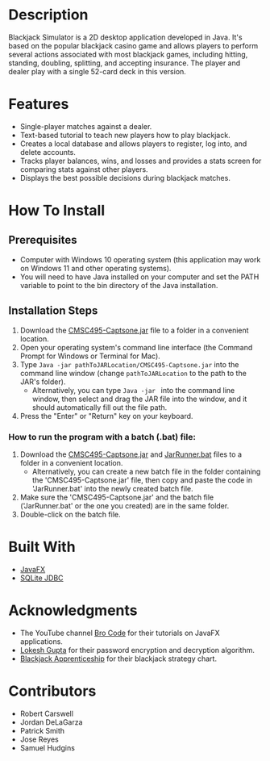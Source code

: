 # Description
Blackjack Simulator is a 2D desktop application developed in Java. It's based on the popular blackjack casino game and allows players to perform several actions associated with most blackjack games, including hitting, standing, doubling, splitting, and accepting insurance. The player and dealer play with a single 52-card deck in this version.

# Features
- Single-player matches against a dealer.
- Text-based tutorial to teach new players how to play blackjack.
- Creates a local database and allows players to register, log into, and delete accounts.
- Tracks player balances, wins, and losses and provides a stats screen for comparing stats against other players. 
- Displays the best possible decisions during blackjack matches.

# How To Install
## Prerequisites
- Computer with Windows 10 operating system (this application may work on Windows 11 and other operating systems).
- You will need to have Java installed on your computer and set the PATH variable to point to the bin directory of the Java installation.

## Installation Steps
1. Download the [CMSC495-Captsone.jar](https://github.com/SamuelHudgins/Blackjack-Simulator/blob/main/build/RunnableJAR/CMSC495-Captsone.jar) file to a folder in a convenient location.
1. Open your operating system's command line interface (the Command Prompt for Windows or Terminal for Mac).
1. Type `Java -jar pathToJARLocation/CMSC495-Captsone.jar` into the command line window (change `pathToJARLocation` to the path to the JAR's folder).
   - Alternatively, you can type `Java -jar ` into the command line window, then select and drag the JAR file into the window, and it should automatically fill out the file path.
1. Press the "Enter" or "Return" key on your keyboard.

### How to run the program with a batch (.bat) file:
1. Download the [CMSC495-Captsone.jar](https://github.com/SamuelHudgins/Blackjack-Simulator/blob/main/build/RunnableJAR/CMSC495-Captsone.jar) and [JarRunner.bat](https://github.com/SamuelHudgins/Blackjack-Simulator/blob/main/build/RunnableJAR/JarRunner.bat) files to a folder in a convenient location.
	- Alternatively, you can create a new batch file in the folder containing the 'CMSC495-Captsone.jar' file, then copy and paste the code in 'JarRunner.bat' into the newly created batch file.
1. Make sure the 'CMSC495-Captsone.jar' and the batch file ('JarRunner.bat' or the one you created) are in the same folder.
1. Double-click on the batch file.

# Built With
- [JavaFX](https://openjfx.io/)
- [SQLite JDBC](https://mvnrepository.com/artifact/org.xerial/sqlite-jdbc)

# Acknowledgments
- The YouTube channel [Bro Code](https://www.youtube.com/watch?v=9XJicRt_FaI) for their tutorials on JavaFX applications.
- [Lokesh Gupta](https://howtodoinjava.com/java/java-security/aes-256-encryption-decryption/) for their password encryption and decryption algorithm.
- [Blackjack Apprenticeship](https://www.blackjackapprenticeship.com/blackjack-strategy-charts/) for their blackjack strategy chart.

# Contributors
- Robert Carswell
- Jordan DeLaGarza
- Patrick Smith
- Jose Reyes
- Samuel Hudgins

